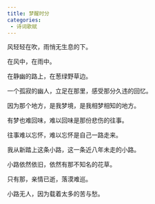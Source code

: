 ```yaml
---
title: 梦醒时分
categories:
 - 诗词歌赋
---
```




风轻轻在吹，雨悄无生息的下。

在风中，在雨中。

在静幽的路上，在葱绿野草边。

一个孤寂的幽人，立足在那里，感受那分久违的回忆。

因为那个地方，是我梦境，是我相梦相知的地方。

有梦也难回味，难以回味是那份悲伤的往事。

往事难以忘怀，难以忘怀是自己一路走来。

我从新踏上这条小路，这一条近八年未走的小路。

小路依然依旧，依然有那不知名的花草。

只有那，亲情已逝，落漠难巡。

小路无人，因为载着太多的苦与愁。
